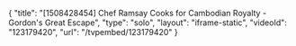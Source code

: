 {
    "title": "[1508428454] Chef Ramsay Cooks for Cambodian Royalty - Gordon's Great Escape",
    "type": "solo",
    "layout": "iframe-static",
    "videoId": "123179420",
    "url": "\/tvpembed\/123179420"
}